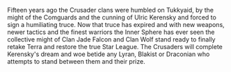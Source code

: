  Fifteen years ago the Crusader clans were humbled on Tukkyaid, by the might of the Comguards and the cunning of Ulric Kerensky and forced to sign a humiliating truce. Now that truce has expired and with new weapons, newer tactics and the finest warriors the Inner Sphere has ever seen the collective might of Clan Jade Falcon and Clan Wolf stand ready to finally retake Terra and restore the true Star League. The Crusaders will complete Kerensky's dream and woe betide any Lyran, Blakist or Draconian who attempts to stand between them and their prize. 
